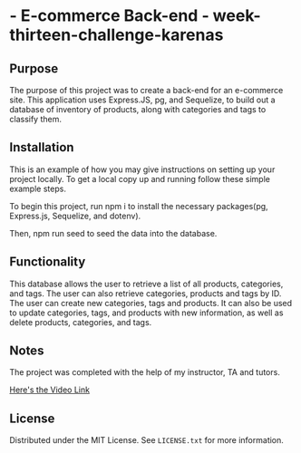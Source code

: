 #  - E-commerce Back-end - week-thirteen-challenge-karenas 


## Purpose
The purpose of this project was to create a back-end for an e-commerce site. This application uses Express.JS, pg, and Sequelize, to build out a database of inventory of products, along with categories and tags to classify them.  


## Installation

This is an example of how you may give instructions on setting up your project locally.
To get a local copy up and running follow these simple example steps.

To begin this project, run npm i to install the necessary packages(pg, Express.js, Sequelize, and dotenv). 

Then, npm run seed to seed the data into the database.

## Functionality

This database allows the user to retrieve a list of all products, categories, and tags. The user can also retrieve categories, products and tags by ID. The user can create new categories, tags and products. It can also be used to update categories, tags, and products with new information, as well as delete products, categories, and tags.

## Notes

The project was completed with the help of my instructor, TA and tutors.

[Here's the Video Link](https://drive.google.com/file/d/15iQIO34j2KKZNpmjHYqk7yhUExWqSmlk/view)


## License

Distributed under the MIT License. See `LICENSE.txt` for more information.







